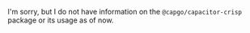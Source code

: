 I'm sorry, but I do not have information on the `@capgo/capacitor-crisp` package or its usage as of now.